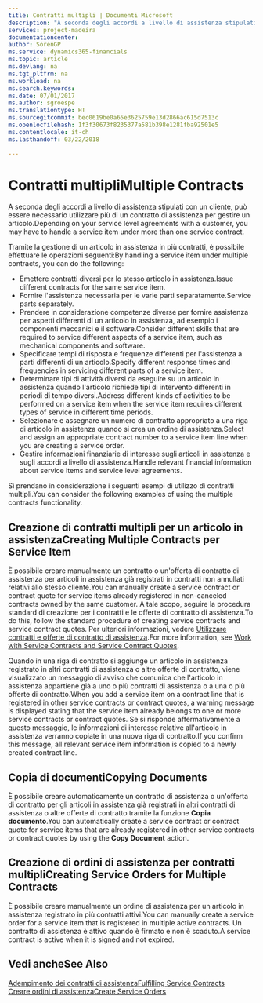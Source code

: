 ```yaml
---
title: Contratti multipli | Documenti Microsoft
description: "A seconda degli accordi a livello di assistenza stipulati con un cliente, può essere necessario utilizzare più di un contratto di assistenza per gestire un articolo."
services: project-madeira
documentationcenter: 
author: SorenGP
ms.service: dynamics365-financials
ms.topic: article
ms.devlang: na
ms.tgt_pltfrm: na
ms.workload: na
ms.search.keywords: 
ms.date: 07/01/2017
ms.author: sgroespe
ms.translationtype: HT
ms.sourcegitcommit: bec0619be0a65e3625759e13d2866ac615d7513c
ms.openlocfilehash: 1f3f30673f8235377a581b398e1281fba92501e5
ms.contentlocale: it-ch
ms.lasthandoff: 03/22/2018

---
```

# <a name="multiple-contracts"></a><span data-ttu-id="4749a-103">Contratti multipli</span><span class="sxs-lookup"><span data-stu-id="4749a-103">Multiple Contracts</span></span>
<span data-ttu-id="4749a-104">A seconda degli accordi a livello di assistenza stipulati con un cliente, può essere necessario utilizzare più di un contratto di assistenza per gestire un articolo.</span><span class="sxs-lookup"><span data-stu-id="4749a-104">Depending on your service level agreements with a customer, you may have to handle a service item under more than one service contract.</span></span>  
  
<span data-ttu-id="4749a-105">Tramite la gestione di un articolo in assistenza in più contratti, è possibile effettuare le operazioni seguenti:</span><span class="sxs-lookup"><span data-stu-id="4749a-105">By handling a service item under multiple contracts, you can do the following:</span></span>  
  
* <span data-ttu-id="4749a-106">Emettere contratti diversi per lo stesso articolo in assistenza.</span><span class="sxs-lookup"><span data-stu-id="4749a-106">Issue different contracts for the same service item.</span></span>  
* <span data-ttu-id="4749a-107">Fornire l'assistenza necessaria per le varie parti separatamente.</span><span class="sxs-lookup"><span data-stu-id="4749a-107">Service parts separately.</span></span>  
* <span data-ttu-id="4749a-108">Prendere in considerazione competenze diverse per fornire assistenza per aspetti differenti di un articolo in assistenza, ad esempio i componenti meccanici e il software.</span><span class="sxs-lookup"><span data-stu-id="4749a-108">Consider different skills that are required to service different aspects of a service item, such as mechanical components and software.</span></span>  
* <span data-ttu-id="4749a-109">Specificare tempi di risposta e frequenze differenti per l'assistenza a parti differenti di un articolo.</span><span class="sxs-lookup"><span data-stu-id="4749a-109">Specify different response times and frequencies in servicing different parts of a service item.</span></span>  
* <span data-ttu-id="4749a-110">Determinare tipi di attività diversi da eseguire su un articolo in assistenza quando l'articolo richiede tipi di intervento differenti in periodi di tempo diversi.</span><span class="sxs-lookup"><span data-stu-id="4749a-110">Address different kinds of activities to be performed on a service item when the service item requires different types of service in different time periods.</span></span>  
* <span data-ttu-id="4749a-111">Selezionare e assegnare un numero di contratto appropriato a una riga di articolo in assistenza quando si crea un ordine di assistenza.</span><span class="sxs-lookup"><span data-stu-id="4749a-111">Select and assign an appropriate contract number to a service item line when you are creating a service order.</span></span>  
* <span data-ttu-id="4749a-112">Gestire informazioni finanziarie di interesse sugli articoli in assistenza e sugli accordi a livello di assistenza.</span><span class="sxs-lookup"><span data-stu-id="4749a-112">Handle relevant financial information about service items and service level agreements.</span></span>  
  
<span data-ttu-id="4749a-113">Si prendano in considerazione i seguenti esempi di utilizzo di contratti multipli.</span><span class="sxs-lookup"><span data-stu-id="4749a-113">You can consider the following examples of using the multiple contracts functionality.</span></span>  
  
## <a name="creating-multiple-contracts-per-service-item"></a><span data-ttu-id="4749a-114">Creazione di contratti multipli per un articolo in assistenza</span><span class="sxs-lookup"><span data-stu-id="4749a-114">Creating Multiple Contracts per Service Item</span></span>  
<span data-ttu-id="4749a-115">È possibile creare manualmente un contratto o un'offerta di contratto di assistenza per articoli in assistenza già registrati in contratti non annullati relativi allo stesso cliente.</span><span class="sxs-lookup"><span data-stu-id="4749a-115">You can manually create a service contract or contract quote for service items already registered in non-canceled contracts owned by the same customer.</span></span> <span data-ttu-id="4749a-116">A tale scopo, seguire la procedura standard di creazione per i contratti e le offerte di contratto di assistenza.</span><span class="sxs-lookup"><span data-stu-id="4749a-116">To do this, follow the standard procedure of creating service contracts and service contract quotes.</span></span> <span data-ttu-id="4749a-117">Per ulteriori informazioni, vedere [Utilizzare contratti e offerte di contratto di assistenza](service-how-to-create-service-contracts-and-service-contract-quotes.md).</span><span class="sxs-lookup"><span data-stu-id="4749a-117">For more information, see [Work with Service Contracts and Service Contract Quotes](service-how-to-create-service-contracts-and-service-contract-quotes.md).</span></span>  
  
<span data-ttu-id="4749a-118">Quando in una riga di contratto si aggiunge un articolo in assistenza registrato in altri contratti di assistenza o altre offerte di contratto, viene visualizzato un messaggio di avviso che comunica che l'articolo in assistenza appartiene già a uno o più contratti di assistenza o a una o più offerte di contratto.</span><span class="sxs-lookup"><span data-stu-id="4749a-118">When you add a service item on a contract line that is registered in other service contracts or contract quotes, a warning message is displayed stating that the service item already belongs to one or more service contracts or contract quotes.</span></span> <span data-ttu-id="4749a-119">Se si risponde affermativamente a questo messaggio, le informazioni di interesse relative all'articolo in assistenza verranno copiate in una nuova riga di contratto.</span><span class="sxs-lookup"><span data-stu-id="4749a-119">If you confirm this message, all relevant service item information is copied to a newly created contract line.</span></span>  
  
## <a name="copying-documents"></a><span data-ttu-id="4749a-120">Copia di documenti</span><span class="sxs-lookup"><span data-stu-id="4749a-120">Copying Documents</span></span>  
<span data-ttu-id="4749a-121">È possibile creare automaticamente un contratto di assistenza o un'offerta di contratto per gli articoli in assistenza già registrati in altri contratti di assistenza o altre offerte di contratto tramite la funzione **Copia documento**.</span><span class="sxs-lookup"><span data-stu-id="4749a-121">You can automatically create a service contract or contract quote for service items that are already registered in other service contracts or contract quotes by using the **Copy Document** action.</span></span>  
  
## <a name="creating-service-orders-for-multiple-contracts"></a><span data-ttu-id="4749a-122">Creazione di ordini di assistenza per contratti multipli</span><span class="sxs-lookup"><span data-stu-id="4749a-122">Creating Service Orders for Multiple Contracts</span></span>  
<span data-ttu-id="4749a-123">È possibile creare manualmente un ordine di assistenza per un articolo in assistenza registrato in più contratti attivi.</span><span class="sxs-lookup"><span data-stu-id="4749a-123">You can manually create a service order for a service item that is registered in multiple active contracts.</span></span> <span data-ttu-id="4749a-124">Un contratto di assistenza è attivo quando è firmato e non è scaduto.</span><span class="sxs-lookup"><span data-stu-id="4749a-124">A service contract is active when it is signed and not expired.</span></span>  
  
## <a name="see-also"></a><span data-ttu-id="4749a-125">Vedi anche</span><span class="sxs-lookup"><span data-stu-id="4749a-125">See Also</span></span>  
[<span data-ttu-id="4749a-126">Adempimento dei contratti di assistenza</span><span class="sxs-lookup"><span data-stu-id="4749a-126">Fulfilling Service Contracts</span></span>](service-fulfill-service-contracts.md)  
[<span data-ttu-id="4749a-127">Creare ordini di assistenza</span><span class="sxs-lookup"><span data-stu-id="4749a-127">Create Service Orders</span></span>](service-how-to-create-service-orders.md)  

